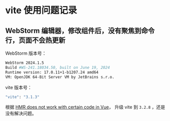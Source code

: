 # vite 使用问题记录

## WebStorm 编辑器，修改组件后，没有聚焦到命令行，页面不会热更新

WebStorm 版本号：

```BASH
WebStorm 2024.1.5
Build #WS-241.18034.50, built on June 19, 2024
Runtime version: 17.0.11+1-b1207.24 amd64
VM: OpenJDK 64-Bit Server VM by JetBrains s.r.o.
```

vite 版本号：

```BASH
"vite": "3.1.3"
```

根据 [HMR does not work with certain code in Vue](https://github.com/vitejs/vite/issues/8224)，
升级 vite 到 `3.2.8` ，还是没有解决问题。
